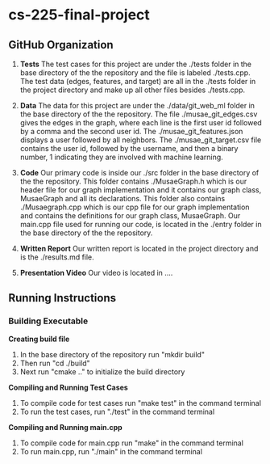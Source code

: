 # cs-225-final-project

## GitHub Organization ##

1. **Tests** The test cases for this project are under the ./tests folder in the base directory of the the repository and the file is labeled ./tests.cpp. The test data (edges, features, and target) are all in the ./tests folder in the project directory and make up all other files besides ./tests.cpp.

2. **Data** The data for this project are under the ./data/git_web_ml folder in the base directory of the the repository. The file ./musae_git_edges.csv gives the edges in the graph, where each line is the first user id followed by a comma and the second user id. The ./musae_git_features.json displays a user followed by all neighbors. The ./musae_git_target.csv file contains the user id, followed by the username, and then a binary number, 1 indicating they are involved with machine learning.

3. **Code** Our primary code is inside our ./src folder in the base directory of the the repository. This folder contains ./MusaeGraph.h which is our header file for our graph implementation and it contains our graph class, MusaeGraph and all its declarations. This folder also contains ./Musaegraph.cpp which is our cpp file for our graph implementation and contains the definitions for our graph class, MusaeGraph. Our main.cpp file used for running our code, is located in the ./entry folder in the base directory of the the repository.

4. **Written Report** Our written report is located in the project directory and is the ./results.md file.

5. **Presentation Video** Our video is located in ....

## Running Instructions ##

### Building Executable

**Creating build file**
1. In the base directory of the repository run "mkdir build"
2. Then run "cd ./build"
3. Next run "cmake .." to initialize the build directory

**Compiling and Running Test Cases**
1. To compile code for test cases run "make test" in the command terminal
2. To run the test cases, run "./test" in the command terminal

**Compiling and Running main.cpp**
1. To compile code for main.cpp run "make" in the command terminal
2. To run main.cpp, run "./main" in the command terminal

